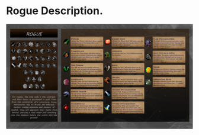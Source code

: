# Rogue Description.
![Rogue](https://github.com/datchannin/Brothers-WoW/blob/master/spec/rogue_description.png "Brothers WoW repo: This is Rogue talent tree and his talents")
